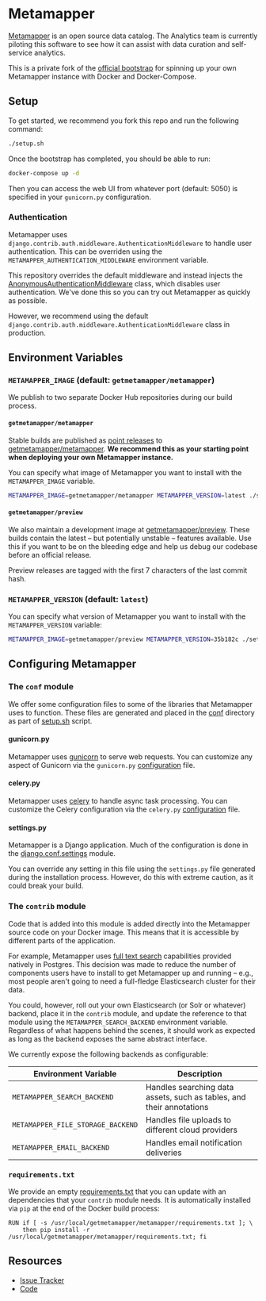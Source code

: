 # Metamapper

[Metamapper](https://github.com/getmetamapper/metamapper) is an open source data catalog. The Analytics team is currently piloting this software to see how it can assist with data curation and self-service analytics.

This is a private fork of the [official bootstrap](https://github.com/getmetamapper/metamapper-setup) for spinning up your own Metamapper instance with Docker and Docker-Compose.

## Setup

To get started, we recommend you fork this repo and run the following command:

```bash
./setup.sh
```

Once the bootstrap has completed, you should be able to run:

```bash
docker-compose up -d
```

Then you can access the web UI from whatever port (default: 5050) is specified in your `gunicorn.py` configuration.

### Authentication

Metamapper uses `django.contrib.auth.middleware.AuthenticationMiddleware` to handle user authentication. This can be overriden using the `METAMAPPER_AUTHENTICATION_MIDDLEWARE` environment variable.

This repository overrides the default middleware and instead injects the [AnonymousAuthenticationMiddleware](https://github.com/getmetamapper/metamapper/blob/master/app/authentication/middleware.py#L64) class, which disables user authentication. We've done this so you can try out Metamapper as quickly as possible.

However, we recommend using the default `django.contrib.auth.middleware.AuthenticationMiddleware` class in production.

## Environment Variables

### `METAMAPPER_IMAGE` (default: `getmetamapper/metamapper`)

We publish to two separate Docker Hub repositories during our build process.

#### `getmetamapper/metamapper`

Stable builds are published as [point releases](https://semver.org/) to [getmetamapper/metamapper](https://hub.docker.com/r/getmetamapper/metamapper). **We recommend this as your starting point when deploying your own Metamapper instance.**

You can specify what image of Metamapper you want to install with the `METAMAPPER_IMAGE` variable.

```bash
METAMAPPER_IMAGE=getmetamapper/metamapper METAMAPPER_VERSION=latest ./setup.sh
```

#### `getmetamapper/preview`

We also maintain a development image at [getmetamapper/preview](https://hub.docker.com/r/getmetamapper/preview). These builds contain the latest – but potentially unstable – features available. Use this if you want to be on the bleeding edge and help us debug our codebase before an official release.

Preview releases are tagged with the first 7 characters of the last commit hash.

### `METAMAPPER_VERSION` (default: `latest`)

You can specify what version of Metamapper you want to install with the `METAMAPPER_VERSION` variable:

```bash
METAMAPPER_IMAGE=getmetamapper/preview METAMAPPER_VERSION=35b182c ./setup.sh
```

## Configuring Metamapper

### The `conf` module

We offer some configuration files to some of the libraries that Metamapper uses to function. These files are generated and placed in the [conf](metamapper/conf) directory as part of [setup.sh](setup.sh) script.

#### gunicorn.py

Metamapper uses [gunicorn](https://docs.gunicorn.org/en/stable/index.html) to serve web requests. You can customize any aspect of Gunicorn via the `gunicorn.py` [configuration](https://docs.gunicorn.org/en/stable/configure.html) file.

#### celery.py

Metamapper uses [celery](https://docs.celeryproject.org/en/stable/index.html) to handle async task processing. You can customize the Celery configuration via the `celery.py` [configuration](https://docs.celeryproject.org/en/stable/userguide/configuration.html) file.

#### settings.py

Metamapper is a Django application. Much of the configuration is done in the [django.conf.settings](https://github.com/getmetamapper/metamapper/blob/master/metamapper/settings.py) module.

You can override any setting in this file using the `settings.py` file generated during the installation process. However, do this with extreme caution, as it could break your build.

### The `contrib` module

Code that is added into this module is added directly into the Metamapper source code on your Docker image. This means that it is accessible by different parts of the application.

For example, Metamapper uses [full text search](https://www.postgresql.org/docs/9.6/textsearch.html) capabilities provided natively in Postgres. This decision was made to reduce the number of components users have to install to get Metamapper up and running – e.g., most people aren't going to need a full-fledge Elasticsearch cluster for their data.

You could, however, roll out your own Elasticsearch (or Solr or whatever) backend, place it in the `contrib` module, and update the reference to that module using the `METAMAPPER_SEARCH_BACKEND` environment variable. Regardless of what happens behind the scenes, it should work as expected as long as the backend exposes the same abstract interface.

We currently expose the following backends as configurable:

| Environment Variable | Description |
| -------------------- | ----------- |
| `METAMAPPER_SEARCH_BACKEND` | Handles searching data assets, such as tables, and their annotations |
| `METAMAPPER_FILE_STORAGE_BACKEND` | Handles file uploads to different cloud providers |
| `METAMAPPER_EMAIL_BACKEND` | Handles email notification deliveries |

### `requirements.txt`

We provide an empty [requirements.txt](metamapper/requirements.txt) that you can update with an dependencies that your `contrib` module needs. It is automatically installed via `pip` at the end of the Docker build process:

```docker
RUN if [ -s /usr/local/getmetamapper/metamapper/requirements.txt ]; \
    then pip install -r /usr/local/getmetamapper/metamapper/requirements.txt; fi
```

## Resources

- [Issue Tracker](https://github.com/getmetamapper/metamapper-setup/issues)
- [Code](https://github.com/getmetamapper/metamapper)

